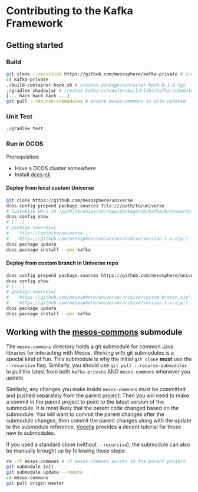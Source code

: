 # Contributing to the Kafka Framework

## Getting started

### Build

``` bash
git clone --recursive https://github.com/mesosphere/kafka-private # include mesos-commons in pull
cd kafka-private
./build-container-hook.sh # creates package/container-hook-0.1.0.tgz
./gradlew shadowjar # creates kafka-scheduler/build/libs/kafka-scheduler-0.1.0-uber.jar
[... hack hack hack ...]
git pull --recurse-submodules # ensure mesos-commons is also updated
```

### Unit Test

``` bash
./gradlew test
```

### Run in DCOS

Prerequisites:
- Have a DCOS cluster somewhere
- Install [dcos-cli](https://docs.mesosphere.com/administration/introcli/cli/)

#### Deploy from local custom Universe

``` bash
git clone https://github.com/mesosphere/universe
dcos config prepend package.sources file:///path/to/universe
# Customize URLs in /path/to/universe/repo/packages/K/kafka/N/resource.json
dcos config show
# [...]
# package.sources=[
#   'file:///path/to/universe',
#   'https://github.com/mesosphere/universe/archive/version-1.x.zip']
dcos package update
dcos package install --yes kafka
```

#### Deploy from custom branch in Universe repo

``` bash
dcos config prepend package.sources https://github.com/mesosphere/universe/archive/custom-branch.zip
dcos config show
# [...]
# package.sources=[
#   'https://github.com/mesosphere/universe/archive/custom-branch.zip',
#   'https://github.com/mesosphere/universe/archive/version-1.x.zip']
dcos package update
dcos package install --yes kafka
```

## Working with the [mesos-commons](https://github.com/mesosphere/mesos-commons) submodule

The `mesos-commons` directory holds a git submodule for common Java libraries for interacting with Mesos. Working with git submodules is a special kind of fun. This submodule is why the initial `git clone` **must** use the `--recursive` flag. Similarly, you should use `git pull --recurse-submodules` to pull the latest from both `kafka-private` AND `mesos-commons` whenever you update.

Similarly, any changes you make inside `mesos-commons` must be committed and pushed separately from the parent project. Then you will need to make a commit in the parent project to point to the latest version of the submodule. It is most likely that the parent code changed based on the submodule. You will want to commit the parent changes after the submodule changes, then commit the parent changes along with the update to the submodule reference. 
[Vogella](http://www.vogella.com/tutorials/Git/article.html#submodules) provides a decent tutorial for those new to submodules.

If you used a standard clone (without `--recursive`), the submodule can also be manually brought up by following these steps:

``` bash
rm -rf mesos-commons # if mesos-commons exists in the parent project
git submodule init
git submodule update --remote
cd mesos-commons
git pull origin master
```

